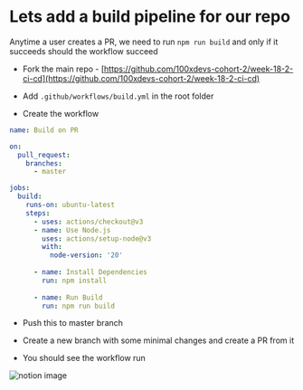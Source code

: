 # Lets add a build pipeline for our repo

Anytime a user creates a PR, we need to run `npm run build` and only if it succeeds should the workflow succeed

*   Fork the main repo - [https://github.com/100xdevs-cohort-2/week-18-2-ci-cd](https://github.com/100xdevs-cohort-2/week-18-2-ci-cd)

*   Add `.github/workflows/build.yml` in the root folder

*   Create the workflow

```yaml
name: Build on PR

on:
  pull_request:
    branches:
      - master

jobs:
  build:
    runs-on: ubuntu-latest
    steps:
      - uses: actions/checkout@v3
      - name: Use Node.js
        uses: actions/setup-node@v3
        with:
          node-version: '20'
      
      - name: Install Dependencies
        run: npm install
        
      - name: Run Build
        run: npm run build
```

*   Push this to master branch

*   Create a new branch with some minimal changes and create a PR from it

*   You should see the workflow run

![notion image](https://www.notion.so/image/https%3A%2F%2Fprod-files-secure.s3.us-west-2.amazonaws.com%2F085e8ad8-528e-47d7-8922-a23dc4016453%2Fe66100ee-cdad-46d8-8b5b-0e97563aaf28%2FScreenshot_2024-03-31_at_4.37.16_PM.png?table=block&id=6b012946-2705-4ae3-889d-d64fa8d0b112&cache=v2)